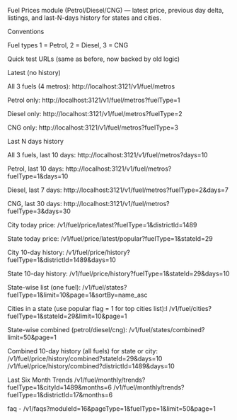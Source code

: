 Fuel Prices module (Petrol/Diesel/CNG) — latest price, previous day delta, listings, and last-N-days history for states and cities.

Conventions

Fuel types
1 = Petrol, 2 = Diesel, 3 = CNG

Quick test URLs (same as before, now backed by old logic)

Latest (no history)

All 3 fuels (4 metros):
http://localhost:3121/v1/fuel/metros

Petrol only:
http://localhost:3121/v1/fuel/metros?fuelType=1

Diesel only:
http://localhost:3121/v1/fuel/metros?fuelType=2

CNG only:
http://localhost:3121/v1/fuel/metros?fuelType=3

Last N days history

All 3 fuels, last 10 days:
http://localhost:3121/v1/fuel/metros?days=10

Petrol, last 10 days:
http://localhost:3121/v1/fuel/metros?fuelType=1&days=10

Diesel, last 7 days:
http://localhost:3121/v1/fuel/metros?fuelType=2&days=7

CNG, last 30 days:
http://localhost:3121/v1/fuel/metros?fuelType=3&days=30





City today price:
/v1/fuel/price/latest?fuelType=1&districtId=1489

State today price:
/v1/fuel/price/latest/popular?fuelType=1&stateId=29

City 10-day history:
/v1/fuel/price/history?fuelType=1&districtId=1489&days=10

State 10-day history:
/v1/fuel/price/history?fuelType=1&stateId=29&days=10

State-wise list (one fuel):
/v1/fuel/states?fuelType=1&limit=10&page=1&sortBy=name_asc

Cities in a state (use popular flag = 1 for top cities list):l
/v1/fuel/cities?fuelType=1&stateId=29&limit=10&page=1

State-wise combined (petrol/diesel/cng):
/v1/fuel/states/combined?limit=50&page=1


Combined 10-day history (all fuels) for state or city:
/v1/fuel/price/history/combined?stateId=29&days=10
/v1/fuel/price/history/combined?districtId=1489&days=10


Last Six Month Trends
/v1/fuel/monthly/trends?fuelType=1&cityId=1489&months=6
/v1/fuel/monthly/trends?fuelType=1&districtId=17&months=6


faq -
/v1/faqs?moduleId=16&pageType=1&fuelType=1&limit=50&page=1

